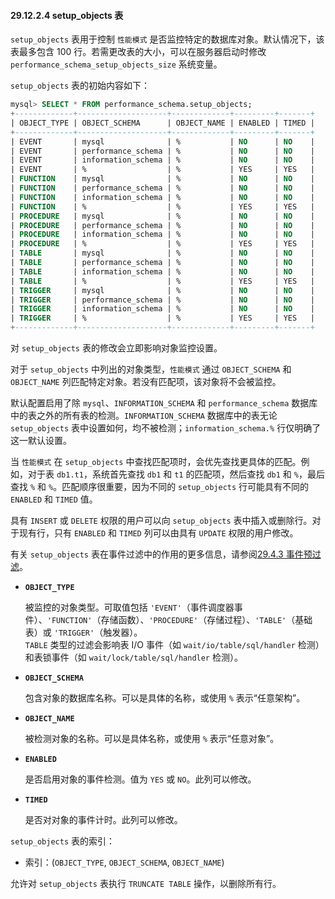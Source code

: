 #### 29.12.2.4 setup_objects 表

`setup_objects` 表用于控制 `性能模式` 是否监控特定的数据库对象。默认情况下，该表最多包含 100 行。若需更改表的大小，可以在服务器启动时修改 `performance_schema_setup_objects_size` 系统变量。

`setup_objects` 表的初始内容如下：

```sql
mysql> SELECT * FROM performance_schema.setup_objects;
+-------------+--------------------+-------------+---------+-------+
| OBJECT_TYPE | OBJECT_SCHEMA      | OBJECT_NAME | ENABLED | TIMED |
+-------------+--------------------+-------------+---------+-------+
| EVENT       | mysql              | %           | NO      | NO    |
| EVENT       | performance_schema | %           | NO      | NO    |
| EVENT       | information_schema | %           | NO      | NO    |
| EVENT       | %                  | %           | YES     | YES   |
| FUNCTION    | mysql              | %           | NO      | NO    |
| FUNCTION    | performance_schema | %           | NO      | NO    |
| FUNCTION    | information_schema | %           | NO      | NO    |
| FUNCTION    | %                  | %           | YES     | YES   |
| PROCEDURE   | mysql              | %           | NO      | NO    |
| PROCEDURE   | performance_schema | %           | NO      | NO    |
| PROCEDURE   | information_schema | %           | NO      | NO    |
| PROCEDURE   | %                  | %           | YES     | YES   |
| TABLE       | mysql              | %           | NO      | NO    |
| TABLE       | performance_schema | %           | NO      | NO    |
| TABLE       | information_schema | %           | NO      | NO    |
| TABLE       | %                  | %           | YES     | YES   |
| TRIGGER     | mysql              | %           | NO      | NO    |
| TRIGGER     | performance_schema | %           | NO      | NO    |
| TRIGGER     | information_schema | %           | NO      | NO    |
| TRIGGER     | %                  | %           | YES     | YES   |
+-------------+--------------------+-------------+---------+-------+
```

对 `setup_objects` 表的修改会立即影响对象监控设置。

对于 `setup_objects` 中列出的对象类型，`性能模式` 通过 `OBJECT_SCHEMA` 和 `OBJECT_NAME` 列匹配特定对象。若没有匹配项，该对象将不会被监控。

默认配置启用了除 `mysql`、`INFORMATION_SCHEMA` 和 `performance_schema` 数据库中的表之外的所有表的检测。`INFORMATION_SCHEMA` 数据库中的表无论 `setup_objects` 表中设置如何，均不被检测；`information_schema.%` 行仅明确了这一默认设置。

当 `性能模式` 在 `setup_objects` 中查找匹配项时，会优先查找更具体的匹配。例如，对于表 `db1.t1`，系统首先查找 `db1` 和 `t1` 的匹配项，然后查找 `db1` 和 `%`，最后查找 `%` 和 `%`。匹配顺序很重要，因为不同的 `setup_objects` 行可能具有不同的 `ENABLED` 和 `TIMED` 值。

具有 `INSERT` 或 `DELETE` 权限的用户可以向 `setup_objects` 表中插入或删除行。对于现有行，只有 `ENABLED` 和 `TIMED` 列可以由具有 `UPDATE` 权限的用户修改。

有关 `setup_objects` 表在事件过滤中的作用的更多信息，请参阅[29.4.3 事件预过滤](#)。

- **`OBJECT_TYPE`** 
  
  被监控的对象类型。可取值包括 `'EVENT'`（事件调度器事件）、`'FUNCTION'`（存储函数）、`'PROCEDURE'`（存储过程）、`'TABLE'`（基础表）或 `'TRIGGER'`（触发器）。  
  `TABLE` 类型的过滤会影响表 I/O 事件（如 `wait/io/table/sql/handler` 检测）和表锁事件（如 `wait/lock/table/sql/handler` 检测）。
  
- **`OBJECT_SCHEMA`**
  
  包含对象的数据库名称。可以是具体的名称，或使用 `%` 表示“任意架构”。
  
- **`OBJECT_NAME`**
  
  被检测对象的名称。可以是具体名称，或使用 `%` 表示“任意对象”。
  
- **`ENABLED`**
  
  是否启用对象的事件检测。值为 `YES` 或 `NO`。此列可以修改。
  
- **`TIMED`**
  
  是否对对象的事件计时。此列可以修改。

`setup_objects` 表的索引：

- 索引：(`OBJECT_TYPE`, `OBJECT_SCHEMA`, `OBJECT_NAME`)

允许对 `setup_objects` 表执行 `TRUNCATE TABLE` 操作，以删除所有行。